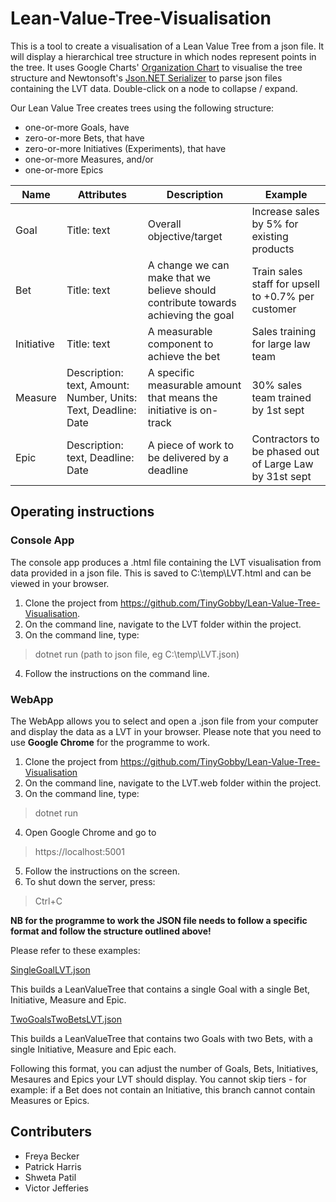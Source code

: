 # Lean-Value-Tree-Visualisation

This is a tool to create a visualisation of a Lean Value Tree from a json file. It will display a hierarchical tree structure in which nodes represent points in the tree.
It uses Google Charts' [Organization Chart](https://developers.google.com/chart/interactive/docs/gallery/orgchart) to visualise the tree structure and Newtonsoft's [Json.NET Serializer](https://www.newtonsoft.com/json) to parse json files containing the LVT data.
Double-click on a node to collapse / expand.

Our Lean Value Tree creates trees using the following structure:

- one-or-more Goals, have
- zero-or-more Bets, that have
- zero-or-more Initiatives (Experiments), that have
- one-or-more Measures, and/or
- one-or-more Epics

|Name	| Attributes |	Description	| Example |
|-----|------------|--------------|---------|
|Goal	|Title: text | Overall objective/target	| Increase sales by 5% for existing products |
|Bet	|Title: text |A change we can make that we believe should contribute towards achieving the goal	| Train sales staff for upsell to +0.7% per customer |
|Initiative	|Title: text	|A measurable component to achieve the bet	| Sales training for large law team|
|Measure	|Description: text, Amount: Number, Units: Text, Deadline: Date	| A specific measurable amount that means the initiative is on-track	| 30% sales team trained by 1st sept |
|Epic	| Description: text, Deadline: Date	| A piece of work to be delivered by a deadline	| Contractors to be phased out of Large Law by 31st sept|


## Operating instructions
### Console App
The console app produces a .html file containing the LVT visualisation from data provided in a json file.
This is saved to C:\temp\LVT.html and can be viewed in your browser.

1) Clone the project from https://github.com/TinyGobby/Lean-Value-Tree-Visualisation. 
2) On the command line, navigate to the LVT folder within the project.
3) On the command line, type:
> dotnet run (path to json file, eg C:\temp\LVT.json)
4) Follow the instructions on the command line.

	
### WebApp
The WebApp allows you to select and open a .json file from your computer and display the data as a LVT in your browser.
Please note that you need to use **Google Chrome** for the programme to work.

1) Clone the project from https://github.com/TinyGobby/Lean-Value-Tree-Visualisation
2) On the command line, navigate to the LVT.web folder within the project.
3) On the command line, type:
> dotnet run
4) Open Google Chrome and go to
> https://localhost:5001
5) Follow the instructions on the screen.
6) To shut down the server, press:
> Ctrl+C

**NB for the programme to work the JSON file needs to follow a specific format and follow the structure outlined above!**

Please refer to these examples:

[SingleGoalLVT.json](LVT/SingleBranchLVT.json)

This builds a LeanValueTree that contains a single Goal with a single Bet, Initiative, Measure and Epic.

[TwoGoalsTwoBetsLVT.json](LVT/TwoGoalsTwoBetsLVT.json)

This builds a LeanValueTree that contains two Goals with two Bets, with a single Initiative, Measure and Epic each.

Following this format, you can adjust the number of Goals, Bets, Initiatives, Mesaures and Epics your LVT should display.
You cannot skip tiers - for example: if a Bet does not contain an Initiative, this branch cannot contain Measures or Epics. 

## Contributers

- Freya Becker 
- Patrick Harris
- Shweta Patil
- Victor Jefferies
